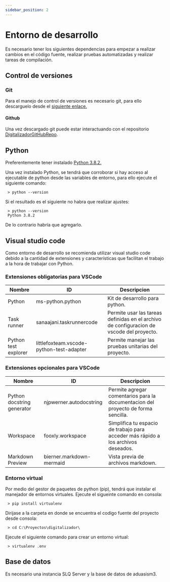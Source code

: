```yaml
---
sidebar_position: 2
---
```


# Entorno de desarrollo

Es necesario tener los siguientes dependencias para empezar a realizar cambios en el código fuente, realizar pruebas automatizadas 
y realizar tareas de compilación.

## Control de versiones

### Git

Para el manejo de control de versiones es necesario git, para ello descarguelo desde el [siguiente enlace.](https://git-scm.com/downloads)

#### Github

Una vez descargado git puede estar interactuando con el repositorio [DigitalizadorGitHubRepo](https://github.com/fegarza/digitalizador).



## Python

Preferentemente tener instalado [Python   3.8.2.](https://www.python.org/downloads/release/python-382/)

Una vez instalado Python, se tendrá que corroborar si hay acceso al ejecutable de 
python desde las variables de entorno, para ello ejecute el siguiente comando:
```console
 > python --version
```
Si el resultado es el siguiente no habra que realizar ajustes:
```shell
 > python --version
 Python 3.8.2
```
De lo contrario habría que agregarlo.


## Visual studio code

Como entorno de desarrollo se recomienda utilizar visual studio code debido a la cantidad 
de extensiones y características que facilitan el trabajo a la hora de trabajar con Python.

### Extensiones obligatorias para VSCode

|Nombre|ID|Descripcion|
|------|--|-----------|
|Python| ms-python.python | Kit de desarrollo para python. |
|Task runner|sanaajani.taskrunnercode|Permite usar las tareas definidas en el archivo de configuracion de vscode del proyecto.|
|Python test explorer|littlefoxteam.vscode-python-test-adapter|Permite manejar las pruebas unitarias del proyecto.|

### Extensiones opcionales para VSCode

|Nombre|ID|Descripcion|
|------|--|-----------|
|Python docstring generator| njpwerner.autodocstring | Permite agregar comentarios para la documentacion del proyecto de forma sencilla.|
|Workspace | fooxly.workspace| Simplifica tu espacio de trabajo para acceder más rápido a los archivos deseados.|
| Markdown Preview | bierner.markdown-mermaid| Vista previa de archivos markdown.|

### Entorno virtual

Por medio del gestor de paquetes de python (pip), tendrá que instalar el manejador de entornos virtuales.
Ejecute el sigueinte comando en consola:

```console
 > pip install virtualenv
```
Dirijase a la carpeta en donde se encuentra el codigo fuente del proyecto desde consola:
```console
 > cd C:\Proyectos\digitalizador\
```
Ejecute el siguiente comando para crear un entorno virtual:
```console
 > virtualenv .env
```



## Base de datos

Es necesario una instancia SLQ Server y la base de datos de aduasism3.

